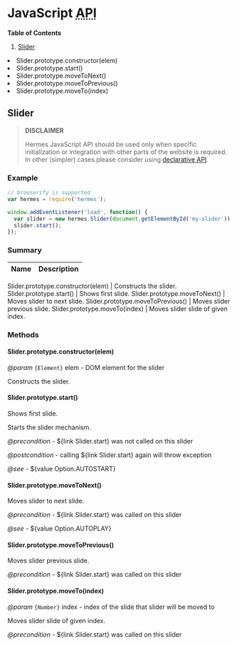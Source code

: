 <!--

Copyright 2015 Maciej Chałapuk

Licensed under the Apache License, Version 2.0 (the "License");
you may not use this file except in compliance with the License.
You may obtain a copy of the License at

http://www.apache.org/licenses/LICENSE-2.0

Unless required by applicable law or agreed to in writing, software
distributed under the License is distributed on an "AS IS" BASIS,
WITHOUT WARRANTIES OR CONDITIONS OF ANY KIND, either express or implied.
See the License for the specific language governing permissions and
limitations under the License.

-->

<!-- Start Template javascript-api.md.ejs -->

# JavaScript <abbr title="Application Programming Interface">API</abbr>

**Table of Contents**

1. [Slider](#slider)<ul>
<li>Slider.prototype.constructor(elem)
<li>Slider.prototype.start()
<li>Slider.prototype.moveToNext()
<li>Slider.prototype.moveToPrevious()
<li>Slider.prototype.moveTo(index)</ul>

<!-- Start src/node/slider.js -->

## Slider

> **DISCLAIMER**
>
> Hermes JavaScript API should be used only when specific initialization or integration
> with other parts of the website is required. In other (simpler) cases please consider
> using [declarative API](doc/class-names.md).

### Example

```javascript
// browserify is supported
var hermes = require('hermes');

window.addEventListener('load', function() {
  var slider = new hermes.Slider(document.getElementById('my-slider'));
  slider.start();
});
```

### Summary

Name | Description
--- | ---

Slider.prototype.constructor(elem) | Constructs the slider.
Slider.prototype.start() | Shows first slide.
Slider.prototype.moveToNext() | Moves slider to next slide.
Slider.prototype.moveToPrevious() | Moves slider previous slide.
Slider.prototype.moveTo(index) | Moves slider slide of given index.

### Methods

#### Slider.prototype.constructor(elem)

*@param* `{Element}` elem - DOM element for the slider

Constructs the slider.

#### Slider.prototype.start()

Shows first slide.

Starts the slider mechanism.

*@precondition* - ${link Slider.start} was not called on this slider

*@postcondition* - calling ${link Slider.start} again will throw exception

*@see* - ${value Option.AUTOSTART}

#### Slider.prototype.moveToNext()

Moves slider to next slide.

*@precondition* - ${link Slider.start} was called on this slider

*@see* - ${value Option.AUTOPLAY}

#### Slider.prototype.moveToPrevious()

Moves slider previous slide.

*@precondition* - ${link Slider.start} was called on this slider

#### Slider.prototype.moveTo(index)

*@param* `{Number}` index - index of the slide that slider will be moved to

Moves slider slide of given index.

*@precondition* - ${link Slider.start} was called on this slider

<!-- End src/node/slider.js -->

<!-- End Template javascript-api.md.ejs -->

